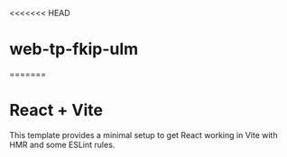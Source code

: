 <<<<<<< HEAD
# web-tp-fkip-ulm
=======
# React + Vite

This template provides a minimal setup to get React working in Vite with HMR and some ESLint rules.

